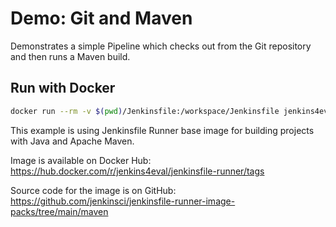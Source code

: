 # Demo: Git and Maven

Demonstrates a simple Pipeline which checks out from the Git repository and then runs a Maven build.

## Run with Docker

```bash
docker run --rm -v $(pwd)/Jenkinsfile:/workspace/Jenkinsfile jenkins4eval/jenkinsfile-runner:maven
```

This example is using Jenkinsfile Runner base image for building projects with Java and Apache Maven.

Image is available on Docker Hub: https://hub.docker.com/r/jenkins4eval/jenkinsfile-runner/tags

Source code for the image is on GitHub: https://github.com/jenkinsci/jenkinsfile-runner-image-packs/tree/main/maven
